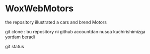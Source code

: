 # WoxWebMotors
the repository illustrated a cars and brend Motors  


git clone : bu repository ni github accountdan nusqa kuchirishimizga yordam beradi

git status